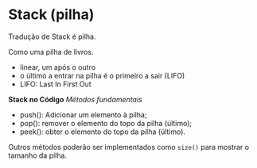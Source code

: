 # Stack (pilha)

Tradução de Stack é pilha.

Como uma pilha de livros.

- linear, um após o outro
- o último a entrar na pilha é o primeiro a sair (LIFO)
- LIFO: Last In First Out

**Stack no Código**
_Métodos fundamentais_

- push(): Adicionar um elemento à pilha;
- pop(): remover o elemento do topo da pilha (último);
- peek(): obter o elemento do topo da pilha (último).

Outros métodos poderão ser implementados como `size()` para mostrar o tamanho da pilha.
